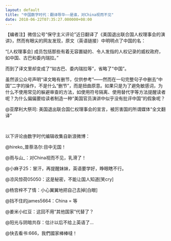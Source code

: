 ```yaml
---
layout: default
title: "中国数字时代：翻译辱华——是谁，对China视而不见"
date: 2018-06-22T07:35:27.000000+08:00
---
```


【编者注】微信公号“保守主义评论”近日翻译了《美国退出联合国人权理事会的演讲》，然而有眼尖的网友发现，原文（英语链接）中明明点了中国的名：

“[人权理事会] 成员包括那些有着无容置疑的、令人发指的人权记录的威权政府，如中国、古巴和委内瑞拉。”

而到了译文里却变成了“如古巴、委内瑞拉等”，省略了“中国”。

虽然该公众号声明“译文略有删节，仅供参考”——然而在一句完整句子中删去“中国”二字的操作，不是什么“删节”，而是扭曲原意。如果只是为了避免敏感词，为什么不使用常见的躲避审查的方法，如使用符号隔离、使用替代字等方法提醒读者呢？为什么偏偏要给读者制造一种“美国官员演讲中似乎没有批评中国”的假象呢？

@亚摩利大祭司: 美国退出联合国仁权理事会的宣言，被厉害国的所谓媒体“全文翻译”

​

以下评论由数字时代编辑收集自新浪微博：

@hireko_普萘洛尔:目中无国！

@雨与山_：对China视而不见，乳滑了！

@小麻子25：冒汗，再提醒妹妹，英语要学好，睁眼瞎不行。

@凉风惊荷05050：这是秘密，不能让国人知道[笑cry]

@杨宫梓不了情：小心翼翼地把自己去掉[白眼]

@挡不住的james5664：China = 等

@姜米小红豆：这回不用“其他国家”代替了？

@阳光与阴暗共存：估计以后不给上英语了…

@快去看书:666，我們國家棒棒噠！

